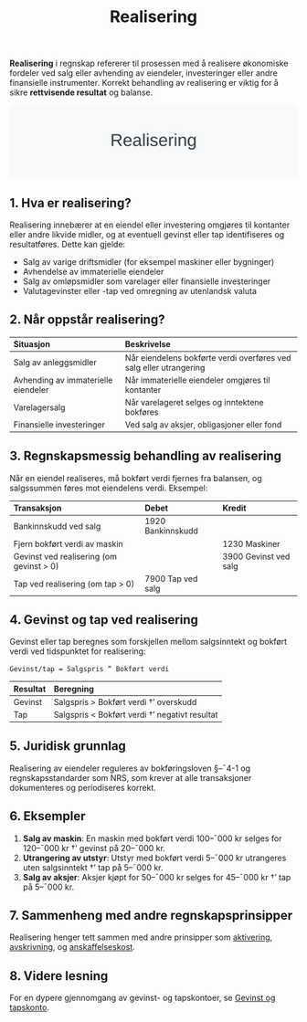 ﻿---
title: "Realisering"
seoTitle: "Realisering"
description: '**Realisering** i regnskap refererer til prosessen med å realisere økonomiske fordeler ved salg eller avhending av eiendeler, investeringer eller andre finans...'
---

**Realisering** i regnskap refererer til prosessen med å realisere økonomiske fordeler ved salg eller avhending av eiendeler, investeringer eller andre finansielle instrumenter. Korrekt behandling av realisering er viktig for å sikre **rettvisende resultat** og balanse.

![Realisering](realisering-image.svg)

## 1. Hva er realisering?

Realisering innebærer at en eiendel eller investering omgjøres til kontanter eller andre likvide midler, og at eventuell gevinst eller tap identifiseres og resultatføres. Dette kan gjelde:

* Salg av varige driftsmidler (for eksempel maskiner eller bygninger)
* Avhendelse av immaterielle eiendeler
* Salg av omløpsmidler som varelager eller finansielle investeringer
* Valutagevinster eller -tap ved omregning av utenlandsk valuta

## 2. Når oppstår realisering?

| Situasjon                          | Beskrivelse                                                           |
|:-----------------------------------|:----------------------------------------------------------------------|
| Salg av anleggsmidler              | Når eiendelens bokførte verdi overføres ved salg eller utrangering    |
| Avhending av immaterielle eiendeler| Når immaterielle eiendeler omgjøres til kontanter                     |
| Varelagersalg                      | Når varelageret selges og inntektene bokføres                         |
| Finansielle investeringer          | Ved salg av aksjer, obligasjoner eller fond                            |

## 3. Regnskapsmessig behandling av realisering

Når en eiendel realiseres, må bokført verdi fjernes fra balansen, og salgssummen føres mot eiendelens verdi. Eksempel:

| Transaksjon                             | Debet                           | Kredit                    |
|:----------------------------------------|:--------------------------------|:--------------------------|
| Bankinnskudd ved salg                   | 1920 Bankinnskudd               |                            |
| Fjern bokført verdi av maskin           |                                 | 1230 Maskiner             |
| Gevinst ved realisering (om gevinst > 0) |                                 | 3900 Gevinst ved salg      |
| Tap ved realisering (om tap > 0)        | 7900 Tap ved salg                |                            |

## 4. Gevinst og tap ved realisering

Gevinst eller tap beregnes som forskjellen mellom salgsinntekt og bokført verdi ved tidspunktet for realisering:

```text
Gevinst/tap = Salgspris “ Bokført verdi
```

| Resultat            | Beregning                                                               |
|:---------------------|:------------------------------------------------------------------------|
| Gevinst              | Salgspris > Bokført verdi †’ overskudd                                  |
| Tap                  | Salgspris < Bokført verdi †’ negativt resultat                          |

## 5. Juridisk grunnlag

Realisering av eiendeler reguleres av bokføringsloven §–¯4-1 og regnskapsstandarder som NRS, som krever at alle transaksjoner dokumenteres og periodiseres korrekt.

## 6. Eksempler

1. **Salg av maskin**: En maskin med bokført verdi 100–¯000 kr selges for 120–¯000 kr †’ gevinst på 20–¯000 kr.
2. **Utrangering av utstyr**: Utstyr med bokført verdi 5–¯000 kr utrangeres uten salgsinntekt †’ tap på 5–¯000 kr.
3. **Salg av aksjer**: Aksjer kjøpt for 50–¯000 kr selges for 45–¯000 kr †’ tap på 5–¯000 kr.

## 7. Sammenheng med andre regnskapsprinsipper

Realisering henger tett sammen med andre prinsipper som [aktivering](/blogs/regnskap/hva-er-aktivering "Hva er Aktivering?"), [avskrivning](/blogs/regnskap/hva-er-avskrivning "Hva er Avskrivning?"), og [anskaffelseskost](/blogs/regnskap/hva-er-anskaffelseskost "Hva er Anskaffelseskost?").

## 8. Videre lesning

For en dypere gjennomgang av gevinst- og tapskontoer, se [Gevinst og tapskonto](/blogs/regnskap/gevinst-og-tapskonto "Gevinst- og tapskonto: Håndtering av Gevinst og Tap i Regnskap").










